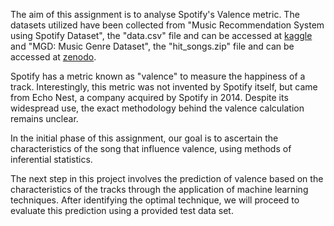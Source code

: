 The aim of this assignment is to analyse Spotify's Valence metric. The datasets utilized have been collected from "Music Recommendation System using Spotify Dataset", the "data.csv" file and can be accessed at [kaggle](https://www.kaggle.com/code/vatsalmavani/music-recommendation-system-using-spotify-dataset/input) and "MGD: Music Genre Dataset", the "hit_songs.zip" file and can be accessed at [zenodo](https://zenodo.org/records/4778563).

Spotify has a metric known as "valence" to measure the happiness of a track. Interestingly, this metric was not invented by Spotify itself, but came from Echo Nest, a company acquired by Spotify in 2014. Despite its widespread use, the exact methodology behind the valence calculation remains unclear.

In the initial phase of this assignment, our goal is to ascertain the characteristics of the song that influence valence, using methods of inferential statistics.

The next step in this project involves the prediction of valence based on the characteristics of the tracks through the application of machine learning techniques. After identifying the optimal technique, we will proceed to evaluate this prediction using a provided test data set.
